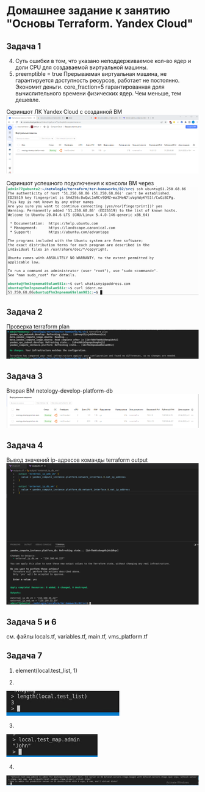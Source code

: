 # Домашнее задание к занятию "Основы Terraform. Yandex Cloud"

## Задача 1

4. Суть ошибки в том, что указано неподдерживаемое кол-во ядер и доли CPU для создаваемой виртуальной машины.
5. 	preemptible = true  Прерываемая виртуальная машина, не гарантируется доступность ресурсов, работает не постоянно. Экономит деньги.
core_fraction=5 гарантированная доля вычислительного времени физических ядер. Чем меньше, тем дешевле.

Скриншот ЛК Yandex Cloud с созданной ВМ
![LK](/images/1_vm.png)

Скриншот успешного подключения к консоли ВМ через 
![vm_ssh](/images/1_vm_ssh.png)


## Задача 2
Проверка terraform plan
![tf_plan](/images/2.png)

## Задача 3
Вторая ВМ netology-develop-platform-db
![second vm](/images/3.png)

## Задача 4
Вывод значений ip-адресов команды terraform output
![output](/images/4.png)

## Задача 5 и 6 
см. файлы locals.tf, variables.tf, main.tf, vms_platform.tf

## Задача 7

1. element(local.test_list, 1)

2. 
![length](/images/8_length.png)

3. 
![john](/images/8_admin_john.png)

4. 
![text](/images/8_text.png)


